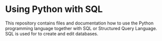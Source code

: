 # Using Python with SQL
This repository contains files and documentation how to use the Python programming language together with SQL or Structured Query Language. SQL is used for to create and edit databases.
